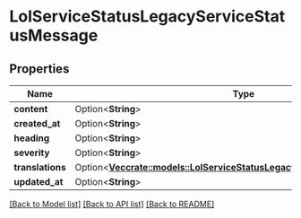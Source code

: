 # LolServiceStatusLegacyServiceStatusMessage

## Properties

Name | Type | Description | Notes
------------ | ------------- | ------------- | -------------
**content** | Option<**String**> |  | [optional]
**created_at** | Option<**String**> |  | [optional]
**heading** | Option<**String**> |  | [optional]
**severity** | Option<**String**> |  | [optional]
**translations** | Option<[**Vec<crate::models::LolServiceStatusLegacyServiceStatusTranslation>**](LolServiceStatusLegacyServiceStatusTranslation.md)> |  | [optional]
**updated_at** | Option<**String**> |  | [optional]

[[Back to Model list]](../README.md#documentation-for-models) [[Back to API list]](../README.md#documentation-for-api-endpoints) [[Back to README]](../README.md)



